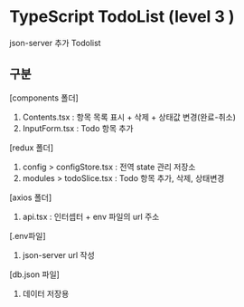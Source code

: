 # TypeScript TodoList (level 3 )

json-server 추가 Todolist

## 구분

[components 폴더]

1.  Contents.tsx : 항목 목록 표시 + 삭제 + 상태값 변경(완료-취소)
2.  InputForm.tsx : Todo 항목 추가

[redux 폴더]

1.  config > configStore.tsx : 전역 state 관리 저장소
2.  modules > todoSlice.tsx : Todo 항목 추가, 삭제, 상태변경

[axios 폴더]
1. api.tsx : 인터셉터 + env 파일의 url 주소

[.env파일]
1. json-server url 작성

[db.json 파일]
1. 데이터 저장용
